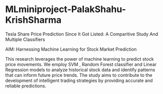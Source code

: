 # MLminiproject-PalakShahu-KrishSharma
Tesla Share Price Prediction Since It Got Listed: A Comparitive Study And Multiple Classifiers

AIM:  Harnessing Machine Learning for Stock Market Prediction

This research leverages the power of machine learning to predict stock price movements. We employ SVM , Random Forest classifier and Linear Regression models to analyze historical stock data and identify patterns that can inform future price trends. The study aims to contribute to the development of intelligent trading strategies by providing accurate and reliable predictions.
